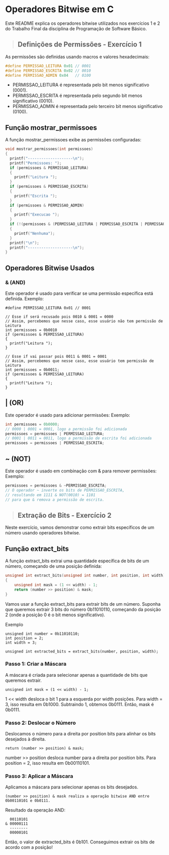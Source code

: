 # Operadores Bitwise em C

Este README explica os operadores bitwise utilizados nos exercícios 1 e 2 do Trabalho Final da disciplina de Programação de Software Básico.

> ## Definições de Permissões - Exercício 1

As permissões são definidas usando macros e valores hexadecimais:

```c
#define PERMISSAO_LEITURA 0x01 // 0001
#define PERMISSAO_ESCRITA 0x02 // 0010
#define PERMISSAO_ADMIN 0x04   // 0100
```

- PERMISSAO_LEITURA é representada pelo bit menos significativo (0001).
- PERMISSAO_ESCRITA é representada pelo segundo bit menos significativo (0010).
- PERMISSAO_ADMIN é representada pelo terceiro bit menos significativo (0100).

## Função mostrar_permissoes

A função mostrar_permissoes exibe as permissões configuradas:

```c
void mostrar_permissoes(int permissoes)
{
  printf("--------------------\n");
  printf("Permissoes: ");
  if (permissoes & PERMISSAO_LEITURA)
  {
    printf("Leitura ");
  }
  if (permissoes & PERMISSAO_ESCRITA)
  {
    printf("Escrita ");
  }
  if (permissoes & PERMISSAO_ADMIN)
  {
    printf("Execucao ");
  }
  if (!(permissoes & (PERMISSAO_LEITURA | PERMISSAO_ESCRITA | PERMISSAO_ADMIN)))
  {
    printf("Nenhuma");
  }
  printf("\n");
  printf("--------------------\n");
}
```
## Operadores Bitwise Usados
### & (AND)

Este operador é usado para verificar se uma permissão específica está definida.
Exemplo:
```
#define PERMISSAO_LEITURA 0x01 // 0001

// Esse if será recusado pois 0010 & 0001 = 0000
// Assim, percebemos que nesse caso, esse usuário não tem permissão de Leitura
int permissoes = 0b0010
if (permissoes & PERMISSAO_LEITURA)
{
  printf("Leitura ");
}

// Esse if vai passar pois 0011 & 0001 = 0001
// Assim, percebemos que nesse caso, esse usuário tem permissão de Leitura
int permissoes = 0b0011;
if (permissoes & PERMISSAO_LEITURA)
{
  printf("Leitura ");
}
```

## | (OR)
Este operador é usado para adicionar permissões:
Exemplo:

```c
int permissoes = 0b0000;
// 0000 | 0001 = 0001, logo a permissão foi adicionada
permissoes = permissoes | PERMISSAO_LEITURA;
// 0001 | 0011 = 0011, logo a permissão de escrita foi adicionada
permissoes = permissoes | PERMISSAO_ESCRITA;
```
## ~ (NOT)
Este operador é usado em combinação com & para remover permissões:
Exemplo:

```c
permissoes = permissoes & ~PERMISSAO_ESCRITA;
// O operador ~ inverte os bits de PERMISSAO_ESCRITA,
// resultando em 1111 & NOT(0010) = 1101
// para que & remova a permissão de escrita.
```

> ## Extração de Bits - Exercício 2
Neste exercício, vamos demonstrar como extrair bits específicos de um número usando operadores bitwise.

## Função extract_bits
A função extract_bits extrai uma quantidade específica de bits de um número, começando de uma posição definida:

```c
unsigned int extract_bits(unsigned int number, int position, int width)
{
    unsigned int mask = (1 << width) - 1;
    return (number >> position) & mask;
}
```

Vamos usar a função extract_bits para extrair bits de um número.
Suponha que queremos extrair 3 bits do número 0b11010110, começando da posição 2 (onde a posição 0 é o bit menos significativo).

Exemplo
```
unsigned int number = 0b11010110; 
int position = 2;
int width = 3;

unsigned int extracted_bits = extract_bits(number, position, width);
```

### Passo 1: Criar a Máscara
A máscara é criada para selecionar apenas a quantidade de bits que queremos extrair.

```
unsigned int mask = (1 << width) - 1;
```
1 << width desloca o bit 1 para a esquerda por width posições.
Para width = 3, isso resulta em 0b1000.
Subtraindo 1, obtemos 0b0111.
Então, mask é 0b0111.

### Passo 2: Deslocar o Número
Deslocamos o número para a direita por position bits para alinhar os bits desejados à direita.

```
return (number >> position) & mask;
```
number >> position desloca number para a direita por position bits. Para position = 2, isso resulta em 0b00110101.

### Passo 3: Aplicar a Máscara
Aplicamos a máscara para selecionar apenas os bits desejados.
```
(number >> position) & mask realiza a operação bitwise AND entre 0b00110101 e 0b0111.
```
Resultado da operação AND:

```
  00110101
& 00000111
  --------
  00000101
```
Então, o valor de extracted_bits é 0b101. Conseguimos extrair os bits de acordo com a posição!
